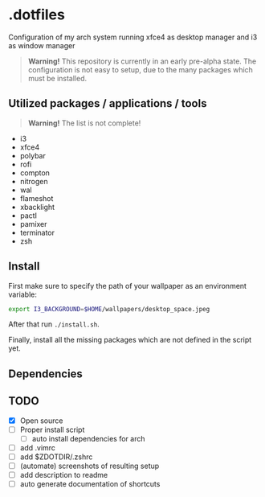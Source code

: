 # .dotfiles

Configuration of my arch system running xfce4 as desktop manager and i3 as window manager 

> __Warning!__ This repository is currently in an early pre-alpha state. The configuration is not easy to setup, due to the many packages which must be installed.

## Utilized packages / applications / tools

> __Warning!__ The list is not complete!

- i3
- xfce4
- polybar
- rofi
- compton
- nitrogen
- wal
- flameshot
- xbacklight
- pactl
- pamixer
- terminator
- zsh

## Install

First make sure to specify the path of your wallpaper as an environment variable:

```bash
export I3_BACKGROUND=$HOME/wallpapers/desktop_space.jpeg
```

After that run `./install.sh`.

Finally, install all the missing packages which are not defined in the script yet.

## Dependencies

## TODO

- [x] Open source
- [ ] Proper install script
    - [ ] auto install dependencies for arch
- [ ] add .vimrc
- [ ] add $ZDOTDIR/.zshrc
- [ ] (automate) screenshots of resulting setup
- [ ] add description to readme
- [ ] auto generate documentation of shortcuts
